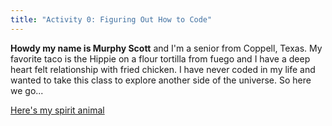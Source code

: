 ```yaml
---
title: "Activity 0: Figuring Out How to Code"
---
```

 
**Howdy my name is Murphy Scott** and I'm a senior from Coppell, Texas. My favorite taco is the Hippie on a flour tortilla from fuego and I have a deep heart felt relationship with fried chicken. I have never coded in my life and wanted to take this class to explore another side of the universe. So here we go...

[Here's my spirit animal](https://www.worldwildlife.org/species/sloth)

